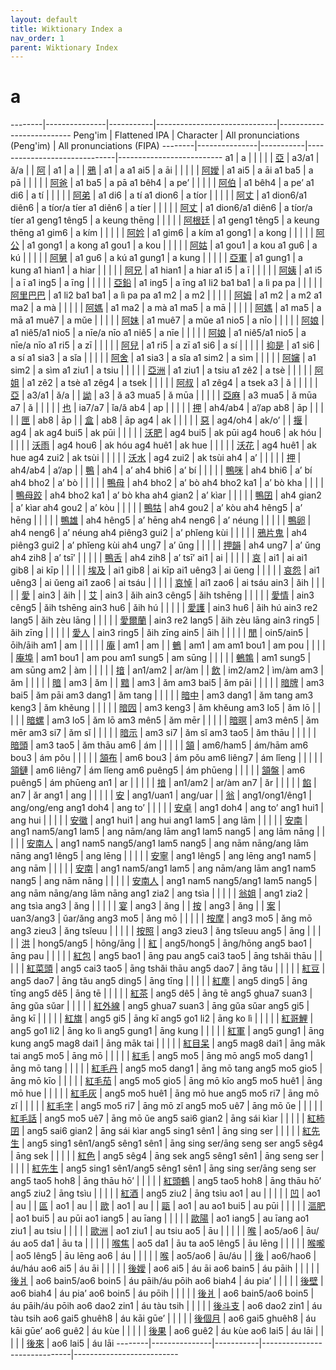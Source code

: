 ```yaml
---
layout: default
title: Wiktionary Index a
nav_order: 1
parent: Wiktionary Index
---
```


# a

--------|---------------|-----------|------------------------------|--------------------------
Peng'im | Flattened IPA | Character | All pronunciations (Peng'im) | All pronunciations (FIPA)
--------|---------------|-----------|------------------------------|--------------------------
a1 | a | | |
| | [亞](https://en.wiktionary.org/wiki/亞) | a3/a1 | ǎ/a
| | [阿](https://en.wiktionary.org/wiki/阿) | a1 | a
| | [鴉](https://en.wiktionary.org/wiki/鴉) | a1 | a
a1 ai5 | a āi | | |
| | [阿嬡](https://en.wiktionary.org/wiki/阿嬡) | a1 ai5 | a āi
a1 ba5 | a pā | | |
| | [阿爸](https://en.wiktionary.org/wiki/阿爸) | a1 ba5 | a pā
a1 bêh4 | a pe’ | | |
| | [阿伯](https://en.wiktionary.org/wiki/阿伯) | a1 bêh4 | a pe’
a1 di6 | a tí | | |
| | [阿弟](https://en.wiktionary.org/wiki/阿弟) | a1 di6 | a tí
a1 dion6 | a tíor | | |
| | [阿丈](https://en.wiktionary.org/wiki/阿丈) | a1 dion6/a1 diên6 | a tíor/a tíer
a1 diên6 | a tíer | | |
| | [阿丈](https://en.wiktionary.org/wiki/阿丈) | a1 dion6/a1 diên6 | a tíor/a tíer
a1 geng1 têng5 | a keung thēng | | |
| | [阿根廷](https://en.wiktionary.org/wiki/阿根廷) | a1 geng1 têng5 | a keung thēng
a1 gim6 | a kím | | |
| | [阿妗](https://en.wiktionary.org/wiki/阿妗) | a1 gim6 | a kím
a1 gong1 | a kong | | |
| | [阿公](https://en.wiktionary.org/wiki/阿公) | a1 gong1 | a kong
a1 gou1 | a kou | | |
| | [阿姑](https://en.wiktionary.org/wiki/阿姑) | a1 gou1 | a kou
a1 gu6 | a kú | | |
| | [阿舅](https://en.wiktionary.org/wiki/阿舅) | a1 gu6 | a kú
a1 gung1 | a kung | | |
| | [亞軍](https://en.wiktionary.org/wiki/亞軍) | a1 gung1 | a kung
a1 hian1 | a hiar | | |
| | [阿兄](https://en.wiktionary.org/wiki/阿兄) | a1 hian1 | a hiar
a1 i5 | a ī | | |
| | [阿姨](https://en.wiktionary.org/wiki/阿姨) | a1 i5 | a ī
a1 ing5 | a īng | | |
| | [亞鉛](https://en.wiktionary.org/wiki/亞鉛) | a1 ing5 | a īng
a1 li2 ba1 ba1 | a lì pa pa | | |
| | [阿里巴巴](https://en.wiktionary.org/wiki/阿里巴巴) | a1 li2 ba1 ba1 | a lì pa pa
a1 m2 | a m2 | | |
| | [阿姆](https://en.wiktionary.org/wiki/阿姆) | a1 m2 | a m2
a1 ma2 | a mà | | |
| | [阿媽](https://en.wiktionary.org/wiki/阿媽) | a1 ma2 | a mà
a1 ma5 | a mā | | |
| | [阿媽](https://en.wiktionary.org/wiki/阿媽) | a1 ma5 | a mā
a1 muê7 | a mǔe | | |
| | [阿妹](https://en.wiktionary.org/wiki/阿妹) | a1 muê7 | a mǔe
a1 nio5 | a nīo | | |
| | [阿娘](https://en.wiktionary.org/wiki/阿娘) | a1 niê5/a1 nio5 | a nīe/a nīo
a1 niê5 | a nīe | | |
| | [阿娘](https://en.wiktionary.org/wiki/阿娘) | a1 niê5/a1 nio5 | a nīe/a nīo
a1 ri5 | a zī | | |
| | [阿兒](https://en.wiktionary.org/wiki/阿兒) | a1 ri5 | a zī
a1 si6 | a sí | | |
| | [抑是](https://en.wiktionary.org/wiki/抑是) | a1 si6 | a sí
a1 sia3 | a sǐa | | |
| | [阿舍](https://en.wiktionary.org/wiki/阿舍) | a1 sia3 | a sǐa
a1 sim2 | a sìm | | |
| | [阿嬸](https://en.wiktionary.org/wiki/阿嬸) | a1 sim2 | a sìm
a1 ziu1 | a tsiu | | |
| | [亞洲](https://en.wiktionary.org/wiki/亞洲) | a1 ziu1 | a tsiu
a1 zê2 | a tsè | | |
| | [阿姐](https://en.wiktionary.org/wiki/阿姐) | a1 zê2 | a tsè
a1 zêg4 | a tsek | | |
| | [阿叔](https://en.wiktionary.org/wiki/阿叔) | a1 zêg4 | a tsek
a3 | ǎ | | |
| | [亞](https://en.wiktionary.org/wiki/亞) | a3/a1 | ǎ/a
| | [詏](https://en.wiktionary.org/wiki/詏) | a3 | ǎ
a3 mua5 | ǎ mūa | | |
| | [亞麻](https://en.wiktionary.org/wiki/亞麻) | a3 mua5 | ǎ mūa
a7 | ǎ | | |
| | [也](https://en.wiktionary.org/wiki/也) | ia7/a7 | ǐa/ǎ
ab4 | ap | | |
| | [押](https://en.wiktionary.org/wiki/押) | ah4/ab4 | a’/ap
ab8 | āp | | |
| | [匣](https://en.wiktionary.org/wiki/匣) | ab8 | āp
| | [盒](https://en.wiktionary.org/wiki/盒) | ab8 | āp
ag4 | ak | | |
| | [惡](https://en.wiktionary.org/wiki/惡) | ag4/oh4 | ak/o’
| | [揠](https://en.wiktionary.org/wiki/揠) | ag4 | ak
ag4 bui5 | ak pūi | | |
| | [沃肥](https://en.wiktionary.org/wiki/沃肥) | ag4 bui5 | ak pūi
ag4 hou6 | ak hóu | | |
| | [沃雨](https://en.wiktionary.org/wiki/沃雨) | ag4 hou6 | ak hóu
ag4 huê1 | ak hue | | |
| | [沃花](https://en.wiktionary.org/wiki/沃花) | ag4 huê1 | ak hue
ag4 zui2 | ak tsùi | | |
| | [沃水](https://en.wiktionary.org/wiki/沃水) | ag4 zui2 | ak tsùi
ah4 | a’ | | |
| | [押](https://en.wiktionary.org/wiki/押) | ah4/ab4 | a’/ap
| | [鴨](https://en.wiktionary.org/wiki/鴨) | ah4 | a’
ah4 bhi6 | a’ bí | | |
| | [鴨咪](https://en.wiktionary.org/wiki/鴨咪) | ah4 bhi6 | a’ bí
ah4 bho2 | a’ bò | | |
| | [鴨母](https://en.wiktionary.org/wiki/鴨母) | ah4 bho2 | a’ bò
ah4 bho2 ka1 | a’ bò kha | | |
| | [鴨母跤](https://en.wiktionary.org/wiki/鴨母跤) | ah4 bho2 ka1 | a’ bò kha
ah4 gian2 | a’ kìar | | |
| | [鴨囝](https://en.wiktionary.org/wiki/鴨囝) | ah4 gian2 | a’ kìar
ah4 gou2 | a’ kòu | | |
| | [鴨牯](https://en.wiktionary.org/wiki/鴨牯) | ah4 gou2 | a’ kòu
ah4 hêng5 | a’ hēng | | |
| | [鴨雄](https://en.wiktionary.org/wiki/鴨雄) | ah4 hêng5 | a’ hēng
ah4 neng6 | a’ néung | | |
| | [鴨卵](https://en.wiktionary.org/wiki/鴨卵) | ah4 neng6 | a’ néung
ah4 piêng3 gui2 | a’ phǐeng kùi | | |
| | [鴉片鬼](https://en.wiktionary.org/wiki/鴉片鬼) | ah4 piêng3 gui2 | a’ phǐeng kùi
ah4 ung7 | a’ ǔng | | |
| | [押韻](https://en.wiktionary.org/wiki/押韻) | ah4 ung7 | a’ ǔng
ah4 zih8 | a’ tsī’ | | |
| | [鴨舌](https://en.wiktionary.org/wiki/鴨舌) | ah4 zih8 | a’ tsī’
ai1 | ai | | |
| | [哀](https://en.wiktionary.org/wiki/哀) | ai1 | ai
ai1 gib8 | ai kīp | | |
| | [埃及](https://en.wiktionary.org/wiki/埃及) | ai1 gib8 | ai kīp
ai1 uêng3 | ai ǔeng | | |
| | [哀怨](https://en.wiktionary.org/wiki/哀怨) | ai1 uêng3 | ai ǔeng
ai1 zao6 | ai tsáu | | |
| | [哀悼](https://en.wiktionary.org/wiki/哀悼) | ai1 zao6 | ai tsáu
ain3 | ǎih | | |
| | [愛](https://en.wiktionary.org/wiki/愛) | ain3 | ǎih
| | [艾](https://en.wiktionary.org/wiki/艾) | ain3 | ǎih
ain3 cêng5 | ǎih tshēng | | |
| | [愛情](https://en.wiktionary.org/wiki/愛情) | ain3 cêng5 | ǎih tshēng
ain3 hu6 | ǎih hú | | |
| | [愛護](https://en.wiktionary.org/wiki/愛護) | ain3 hu6 | ǎih hú
ain3 re2 lang5 | ǎih zèu lāng | | |
| | [愛爾蘭](https://en.wiktionary.org/wiki/愛爾蘭) | ain3 re2 lang5 | ǎih zèu lāng
ain3 ring5 | ǎih zīng | | |
| | [愛人](https://en.wiktionary.org/wiki/愛人) | ain3 ring5 | ǎih zīng
ain5 | āih | | |
| | [閒](https://en.wiktionary.org/wiki/閒) | oin5/ain5 | ōih/āih
am1 | am | | |
| | [庵](https://en.wiktionary.org/wiki/庵) | am1 | am
| | [鵪](https://en.wiktionary.org/wiki/鵪) | am1 | am
am1 bou1 | am pou | | |
| | [庵埠](https://en.wiktionary.org/wiki/庵埠) | am1 bou1 | am pou
am1 sung5 | am sūng | | |
| | [鵪鶉](https://en.wiktionary.org/wiki/鵪鶉) | am1 sung5 | am sūng
am2 | àm | | |
| | [揞](https://en.wiktionary.org/wiki/揞) | an1/am2 | ar/àm
| | [飲](https://en.wiktionary.org/wiki/飲) | im2/am2 | ìm/àm
am3 | ǎm | | |
| | [暗](https://en.wiktionary.org/wiki/暗) | am3 | ǎm
| | [黯](https://en.wiktionary.org/wiki/黯) | am3 | ǎm
am3 bai5 | ǎm pāi | | |
| | [暗牌](https://en.wiktionary.org/wiki/暗牌) | am3 bai5 | ǎm pāi
am3 dang1 | ǎm tang | | |
| | [暗中](https://en.wiktionary.org/wiki/暗中) | am3 dang1 | ǎm tang
am3 keng3 | ǎm khěung | | |
| | [暗囥](https://en.wiktionary.org/wiki/暗囥) | am3 keng3 | ǎm khěung
am3 lo5 | ǎm lō | | |
| | [暗螺](https://en.wiktionary.org/wiki/暗螺) | am3 lo5 | ǎm lō
am3 mên5 | ǎm mēr | | |
| | [暗暝](https://en.wiktionary.org/wiki/暗暝) | am3 mên5 | ǎm mēr
am3 si7 | ǎm sǐ | | |
| | [暗示](https://en.wiktionary.org/wiki/暗示) | am3 si7 | ǎm sǐ
am3 tao5 | ǎm thāu | | |
| | [暗頭](https://en.wiktionary.org/wiki/暗頭) | am3 tao5 | ǎm thāu
am6 | ám | | |
| | [頷](https://en.wiktionary.org/wiki/頷) | am6/ham5 | ám/hām
am6 bou3 | ám pǒu | | |
| | [頷布](https://en.wiktionary.org/wiki/頷布) | am6 bou3 | ám pǒu
am6 liêng7 | ám lǐeng | | |
| | [頷鏈](https://en.wiktionary.org/wiki/頷鏈) | am6 liêng7 | ám lǐeng
am6 puêng5 | ám phūeng | | |
| | [頷盤](https://en.wiktionary.org/wiki/頷盤) | am6 puêng5 | ám phūeng
an1 | ar | | |
| | [揞](https://en.wiktionary.org/wiki/揞) | an1/am2 | ar/àm
an7 | ǎr | | |
| | [餡](https://en.wiktionary.org/wiki/餡) | an7 | ǎr
ang1 | ang | | |
| | [安](https://en.wiktionary.org/wiki/安) | ang1/uan1 | ang/uar
| | [翁](https://en.wiktionary.org/wiki/翁) | ang1/ong1/êng1 | ang/ong/eng
ang1 doh4 | ang to’ | | |
| | [安卓](https://en.wiktionary.org/wiki/安卓) | ang1 doh4 | ang to’
ang1 hui1 | ang hui | | |
| | [安徽](https://en.wiktionary.org/wiki/安徽) | ang1 hui1 | ang hui
ang1 lam5 | ang lām | | |
| | [安南](https://en.wiktionary.org/wiki/安南) | ang1 nam5/ang1 lam5 | ang nām/ang lām
ang1 lam5 nang5 | ang lām nāng | | |
| | [安南人](https://en.wiktionary.org/wiki/安南人) | ang1 nam5 nang5/ang1 lam5 nang5 | ang nām nāng/ang lām nāng
ang1 lêng5 | ang lēng | | |
| | [安寧](https://en.wiktionary.org/wiki/安寧) | ang1 lêng5 | ang lēng
ang1 nam5 | ang nām | | |
| | [安南](https://en.wiktionary.org/wiki/安南) | ang1 nam5/ang1 lam5 | ang nām/ang lām
ang1 nam5 nang5 | ang nām nāng | | |
| | [安南人](https://en.wiktionary.org/wiki/安南人) | ang1 nam5 nang5/ang1 lam5 nang5 | ang nām nāng/ang lām nāng
ang1 zia2 | ang tsìa | | |
| | [翁姐](https://en.wiktionary.org/wiki/翁姐) | ang1 zia2 | ang tsìa
ang3 | ǎng | | |
| | [宴](https://en.wiktionary.org/wiki/宴) | ang3 | ǎng
| | [按](https://en.wiktionary.org/wiki/按) | ang3 | ǎng
| | [案](https://en.wiktionary.org/wiki/案) | uan3/ang3 | ǔar/ǎng
ang3 mo5 | ǎng mō | | |
| | [按摩](https://en.wiktionary.org/wiki/按摩) | ang3 mo5 | ǎng mō
ang3 zieu3 | ǎng tsǐeuu | | |
| | [按照](https://en.wiktionary.org/wiki/按照) | ang3 zieu3 | ǎng tsǐeuu
ang5 | āng | | |
| | [洪](https://en.wiktionary.org/wiki/洪) | hong5/ang5 | hōng/āng
| | [紅](https://en.wiktionary.org/wiki/紅) | ang5/hong5 | āng/hōng
ang5 bao1 | āng pau | | |
| | [紅包](https://en.wiktionary.org/wiki/紅包) | ang5 bao1 | āng pau
ang5 cai3 tao5 | āng tshǎi thāu | | |
| | [紅菜頭](https://en.wiktionary.org/wiki/紅菜頭) | ang5 cai3 tao5 | āng tshǎi thāu
ang5 dao7 | āng tǎu | | |
| | [紅豆](https://en.wiktionary.org/wiki/紅豆) | ang5 dao7 | āng tǎu
ang5 ding5 | āng tīng | | |
| | [紅塵](https://en.wiktionary.org/wiki/紅塵) | ang5 ding5 | āng tīng
ang5 dê5 | āng tē | | |
| | [紅茶](https://en.wiktionary.org/wiki/紅茶) | ang5 dê5 | āng tē
ang5 ghua7 suan3 | āng gǔa sǔar | | |
| | [紅外線](https://en.wiktionary.org/wiki/紅外線) | ang5 ghua7 suan3 | āng gǔa sǔar
ang5 gi5 | āng kī | | |
| | [紅旗](https://en.wiktionary.org/wiki/紅旗) | ang5 gi5 | āng kī
ang5 go1 li2 | āng ko lì | | |
| | [紅哥鯉](https://en.wiktionary.org/wiki/紅哥鯉) | ang5 go1 li2 | āng ko lì
ang5 gung1 | āng kung | | |
| | [紅軍](https://en.wiktionary.org/wiki/紅軍) | ang5 gung1 | āng kung
ang5 mag8 dai1 | āng māk tai | | |
| | [紅目呆](https://en.wiktionary.org/wiki/紅目呆) | ang5 mag8 dai1 | āng māk tai
ang5 mo5 | āng mō | | |
| | [紅毛](https://en.wiktionary.org/wiki/紅毛) | ang5 mo5 | āng mō
ang5 mo5 dang1 | āng mō tang | | |
| | [紅毛丹](https://en.wiktionary.org/wiki/紅毛丹) | ang5 mo5 dang1 | āng mō tang
ang5 mo5 gio5 | āng mō kīo | | |
| | [紅毛茄](https://en.wiktionary.org/wiki/紅毛茄) | ang5 mo5 gio5 | āng mō kīo
ang5 mo5 huê1 | āng mō hue | | |
| | [紅毛灰](https://en.wiktionary.org/wiki/紅毛灰) | ang5 mo5 huê1 | āng mō hue
ang5 mo5 ri7 | āng mō zǐ | | |
| | [紅毛字](https://en.wiktionary.org/wiki/紅毛字) | ang5 mo5 ri7 | āng mō zǐ
ang5 mo5 uê7 | āng mō ǔe | | |
| | [紅毛話](https://en.wiktionary.org/wiki/紅毛話) | ang5 mo5 uê7 | āng mō ǔe
ang5 sai6 gian2 | āng sái kìar | | |
| | [紅柿囝](https://en.wiktionary.org/wiki/紅柿囝) | ang5 sai6 gian2 | āng sái kìar
ang5 sing1 sên1 | āng sing ser | | |
| | [紅先生](https://en.wiktionary.org/wiki/紅先生) | ang5 sing1 sên1/ang5 sêng1 sên1 | āng sing ser/āng seng ser
ang5 sêg4 | āng sek | | |
| | [紅色](https://en.wiktionary.org/wiki/紅色) | ang5 sêg4 | āng sek
ang5 sêng1 sên1 | āng seng ser | | |
| | [紅先生](https://en.wiktionary.org/wiki/紅先生) | ang5 sing1 sên1/ang5 sêng1 sên1 | āng sing ser/āng seng ser
ang5 tao5 hoh8 | āng thāu hō’ | | |
| | [紅頭鶴](https://en.wiktionary.org/wiki/紅頭鶴) | ang5 tao5 hoh8 | āng thāu hō’
ang5 ziu2 | āng tsìu | | |
| | [紅酒](https://en.wiktionary.org/wiki/紅酒) | ang5 ziu2 | āng tsìu
ao1 | au | | |
| | [凹](https://en.wiktionary.org/wiki/凹) | ao1 | au
| | [區](https://en.wiktionary.org/wiki/區) | ao1 | au
| | [歐](https://en.wiktionary.org/wiki/歐) | ao1 | au
| | [甌](https://en.wiktionary.org/wiki/甌) | ao1 | au
ao1 bui5 | au pūi | | |
| | [漚肥](https://en.wiktionary.org/wiki/漚肥) | ao1 bui5 | au pūi
ao1 iang5 | au īang | | |
| | [歐陽](https://en.wiktionary.org/wiki/歐陽) | ao1 iang5 | au īang
ao1 ziu1 | au tsiu | | |
| | [歐洲](https://en.wiktionary.org/wiki/歐洲) | ao1 ziu1 | au tsiu
ao5 | āu | | |
| | [喉](https://en.wiktionary.org/wiki/喉) | ao5/ao6 | āu/áu
ao5 da1 | āu ta | | |
| | [喉焦](https://en.wiktionary.org/wiki/喉焦) | ao5 da1 | āu ta
ao5 lêng5 | āu lēng | | |
| | [喉嚨](https://en.wiktionary.org/wiki/喉嚨) | ao5 lêng5 | āu lēng
ao6 | áu | | |
| | [喉](https://en.wiktionary.org/wiki/喉) | ao5/ao6 | āu/áu
| | [後](https://en.wiktionary.org/wiki/後) | ao6/hao6 | áu/háu
ao6 ai5 | áu āi | | |
| | [後嬡](https://en.wiktionary.org/wiki/後嬡) | ao6 ai5 | áu āi
ao6 bain5 | áu pāih | | |
| | [後爿](https://en.wiktionary.org/wiki/後爿) | ao6 bain5/ao6 boin5 | áu pāih/áu pōih
ao6 biah4 | áu pia’ | | |
| | [後壁](https://en.wiktionary.org/wiki/後壁) | ao6 biah4 | áu pia’
ao6 boin5 | áu pōih | | |
| | [後爿](https://en.wiktionary.org/wiki/後爿) | ao6 bain5/ao6 boin5 | áu pāih/áu pōih
ao6 dao2 zin1 | áu tàu tsih | | |
| | [後斗支](https://en.wiktionary.org/wiki/後斗支) | ao6 dao2 zin1 | áu tàu tsih
ao6 gai5 ghuêh8 | áu kāi gūe’ | | |
| | [後個月](https://en.wiktionary.org/wiki/後個月) | ao6 gai5 ghuêh8 | áu kāi gūe’
ao6 guê2 | áu kùe | | |
| | [後果](https://en.wiktionary.org/wiki/後果) | ao6 guê2 | áu kùe
ao6 lai5 | áu lāi | | |
| | [後來](https://en.wiktionary.org/wiki/後來) | ao6 lai5 | áu lāi
--------|---------------|-----------|------------------------------|--------------------------
